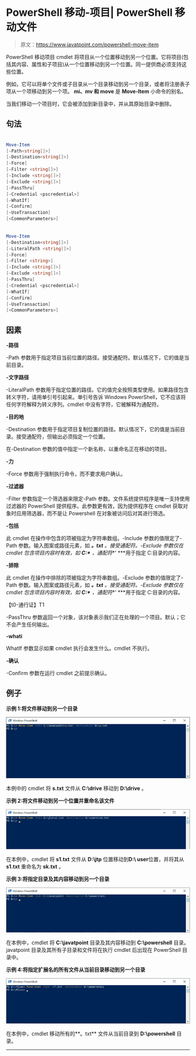 # PowerShell 移动-项目| PowerShell 移动文件

> 原文：<https://www.javatpoint.com/powershell-move-item>

PowerShell 移动项目 cmdlet 将项目从一个位置移动到另一个位置。它将项目(包括其内容、属性和子项目)从一个位置移动到另一个位置。同一提供商必须支持这些位置。

例如，它可以将单个文件或子目录从一个目录移动到另一个目录，或者将注册表子项从一个项移动到另一个项。 **mi、mv 和 move** 是 **Move-Item** 小命令的别名。

当我们移动一个项目时，它会被添加到新目录中，并从其原始目录中删除。

## 句法

```powershell

Move-Item
[-Path<string[]>]
[-Destination<string[]>]
[-Force] 
[-Filter <string[]>] 
[-Include <string[]>] 
[-Exclude <string[]>] 
[-PassThru] 
[-Credential <pscredential>] 
[-WhatIf] 
[-Confirm] 
[-UseTransaction]  
[<CommonParameters>]

```

```powershell

Move-Item
[-Destination<string[]>] 
[-LiteralPath <string[]>]
[-Force] 
[-Filter <string>] 
[-Include <string[]>]
[-Exclude <string[]>] 
[-PassThru] 
[-Credential <pscredential>] 
[-WhatIf] 
[-Confirm] 
[-UseTransaction]
[<CommonParameters>]

```

## 因素

**-路径**

-Path 参数用于指定项目当前位置的路径。接受通配符。默认情况下，它的值是当前目录。

**-文字路径**

-LiteralPath 参数用于指定位置的路径。它的值完全按照类型使用。如果路径包含转义字符，请用单引号引起来。单引号告诉 Windows PowerShell，它不应该将任何字符解释为转义序列。cmdlet 中没有字符，它被解释为通配符。

**-目的地**

-Destination 参数用于指定项目复制位置的路径。默认情况下，它的值是当前目录。接受通配符，但输出必须指定一个位置。

在-Destination 参数的值中指定一个新名称，以重命名正在移动的项目。

**-力**

-Force 参数用于强制执行命令，而不要求用户确认。

**-过滤器**

-Filter 参数指定一个筛选器来限定-Path 参数。文件系统提供程序是唯一支持使用过滤器的 PowerShell 提供程序。此参数更有效，因为提供程序在 cmdlet 获取对象时应用筛选器，而不是让 Powershell 在对象被访问后对其进行筛选。

**-包括**

此 cmdlet 在操作中包含的项被指定为字符串数组。-Include 参数的值限定了-Path 参数。输入图案或路径元素，如 ***。txt** 。接受通配符。-Exclude 参数仅在 cmdlet 包含项目内容时有效，如 **C:\*** ，通配符**' ***用于指定 C:目录的内容。

**-排除**

此 cmdlet 在操作中排除的项被指定为字符串数组。-Exclude 参数的值限定了-Path 参数。输入图案或路径元素，如 ***。txt** 。接受通配符。-Exclude 参数仅在 cmdlet 包含项目内容时有效，如 **C:\*** ，通配符**' ***用于指定 C:目录的内容。

【t0-通行证】T1

-PassThru 参数返回一个对象，该对象表示我们正在处理的一个项目。默认；它不会产生任何输出。

**-whati**

WhatIf 参数显示如果 cmdlet 执行会发生什么。cmdlet 不执行。

**-确认**

-Confirm 参数在运行 cmdlet 之前提示确认。

## 例子

**示例 1:将文件移动到另一个目录**

![PowerShell Move-Item](img/8560d9210ca139ea228bd6de8f02822d.png)

本例中的 cmdlet 将 **s.txt** 文件从 **C:\drive** 移动到 **D:\drive** 。

**示例 2:将文件移动到另一个位置并重命名该文件**

![PowerShell Move-Item](img/aef221631c8449177a07fa7bb56136e0.png)

在本例中，cmdlet 将 **s1.txt** 文件从 **D:\jtp** 位置移动到**D:\ user**位置，并将其从 **s1.txt** 重命名为 **sk.txt** 。

**示例 3:将指定目录及其内容移动到另一个目录**

![PowerShell Move-Item](img/ff97c063d24c95bcedac2a0cf92950b3.png)

在本例中，cmdlet 将 **C:\javatpoint** 目录及其内容移动到 **C:\powershell** 目录。javatpoint 目录及其所有子目录和文件将在执行 cmdlet 后出现在 PowerShell 目录中。

**示例 4:将指定扩展名的所有文件从当前目录移动到另一个目录**

![PowerShell Move-Item](img/a36232fac0f500dbfd19918df19b50a8.png)

在本例中，cmdlet 移动所有的**。txt** 文件从当前目录到 **D:\powershell** 目录。

* * *